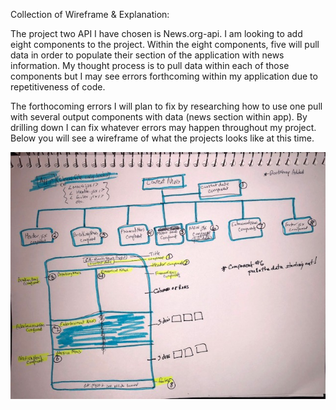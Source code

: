 Collection of Wireframe & Explanation:

The project two API I have chosen is News.org-api. I am looking to add eight components to the project. Within the eight components, five will pull data in order to populate their section of the application with news information. My thought process is to pull data within each of those components but I may see errors forthcoming within my application due to repetitiveness of code.

The forthocoming errors I will plan to fix by researching how to use one pull with several output components with data (news section within app). By drilling down I can fix whatever errors may happen throughout my project. Below you will see a wireframe of what the projects looks like at this time.

![picture](src/images/Project-2-Wireframe.jpg)
